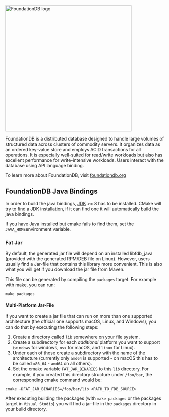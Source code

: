 <img alt="FoundationDB logo" src="documentation/FDB_logo.png?raw=true" width="400">

FoundationDB is a distributed database designed to handle large volumes of structured data across clusters of commodity servers. It organizes data as an ordered key-value store and employs ACID transactions for all operations. It is especially well-suited for read/write workloads but also has excellent performance for write-intensive workloads. Users interact with the database using API language binding.

To learn more about FoundationDB, visit [foundationdb.org](https://www.foundationdb.org/)

## FoundationDB Java Bindings

In order to build the java bindings,
[JDK](http://www.oracle.com/technetwork/java/javase/downloads/index.html) >= 8
has to be installed. CMake will try to find a JDK installation, if it can find
one it will automatically build the java bindings.

If you have Java installed but cmake fails to find them, set the
`JAVA_HOME`environment variable.

### Fat Jar

By default, the generated jar file will depend on an installed libfdb_java
(provided with the generated RPM/DEB file on Linux). However, users usually find
a Jar-file that contains this library more convenient. This is also what you
will get if you download the jar file from Maven.

This file can be generated by compiling the `packages` target. For example with
make, you can run:

``` shell
make packages
```

#### Multi-Platform Jar-File

If you want to create a jar file that can run on more than one supported
architecture (the official one supports macOS, Linux, and Windows), you can do
that by executing the following steps:

1. Create a directory called `lib` somewhere on your file system.
1. Create a subdirectory for each *additional* platform you want to support
   (`windows` for windows, `osx` for macOS, and `linux` for Linux).
1. Under each of those create a subdirectory with the name of the architecture
   (currently only `amd64` is supported - on macOS this has to be called
   `x86_64` - `amd64` on all others).
1. Set the cmake variable `FAT_JAR_BINARIES` to this `lib` directory. For
   example, if you created this directory structure under `/foo/bar`, the
   corresponding cmake command would be:

```
cmake -DFAT_JAR_BINARIES=/foo/bar/lib <PATH_TO_FDB_SOURCE>
```

After executing building the packages (with `make packages` or the packages
target in  `Visual Studio`) you will find a jar-file in the `packages`
directory in your build directory.
